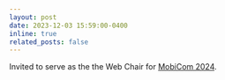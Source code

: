 ```yaml
---
layout: post
date: 2023-12-03 15:59:00-0400
inline: true
related_posts: false
---
```


Invited to serve as the the Web Chair for [MobiCom 2024](https://www.sigmobile.org/mobicom/2024/index.html).
